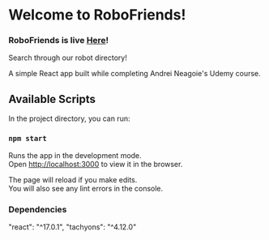 # Welcome to RoboFriends!

### RoboFriends is live [Here](https://www.lauratannahill.com/robofriends/)!

Search through our robot directory!

A simple React app built while completing Andrei Neagoie's Udemy course. 

## Available Scripts

In the project directory, you can run:

### `npm start`

Runs the app in the development mode.\
Open [http://localhost:3000](http://localhost:3000) to view it in the browser.

The page will reload if you make edits.\
You will also see any lint errors in the console.

### Dependencies
"react": "^17.0.1",
"tachyons": "^4.12.0"
